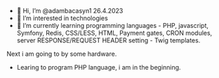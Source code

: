 - 👋 Hi, I’m @adambacasyn1 26.4.2023
- 👀 I’m interested in technologies
- 🌱 I’m currently learning programming languages - PHP, javascript, Symfony, Redis, CSS/LESS, HTML, Payment gates, CRON modules, server RESPONSE/REQUEST HEADER setting - Twig templates.

Next i am going to by some hardware.



- Learing to program PHP language, i am in the beginning.

